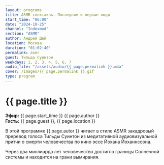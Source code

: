 ```yaml
---
layout: programs
title: ASMR спектакль. Последние и первые люди
start_time: "06:00"
date: "2024-10-25"
channel: "Indexmod"
section: "ASMR"
author: Андрей Дей
location: Москва
duration: "01:02:40"
permalink: asmr
guest: Тильда Суинтон
weekdays: 1, 2, 3, 4, 5, 6, 7
audio_file: "/assets/audio/{{ page.permalink }}.m4a"
cover: /images/{{ page.permalink }}.gif
type: program
---
```


# {{ page.title }}

**Эфир:** {{ page.start_time }} {{ page.author }}  
**Гость:** {{ page.guest }}, {{ page.location }}

В этой программе {{ page.autor }} читает в стиле ASMR закадровый преревод голоса Тильды Суинтон из медитативной аудиовизуальной притчи о смерти человечества по кино эссе Йохана Йоханнссона.

Через два миллиарда лет человечество достигло границы Солнечной системы и находится на грани вымирания.
